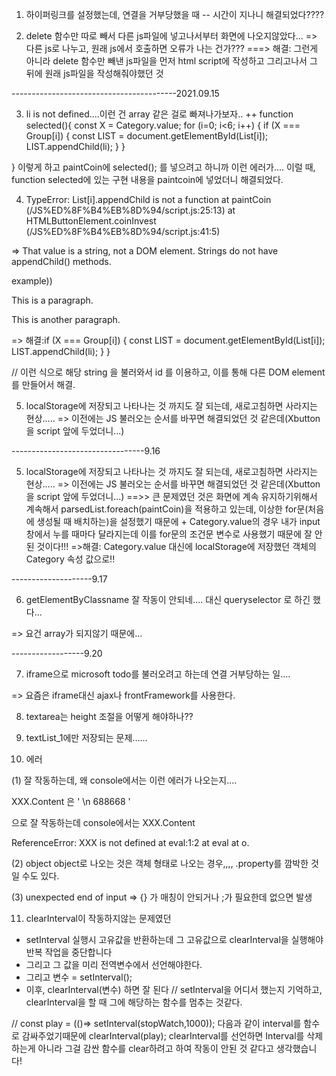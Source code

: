 1. 하이퍼링크를 설정했는데, 연결을 거부당했을 때
-- 시간이 지나니 해결되었다????

2. delete 함수만 따로 빼서 다른 js파일에 넣고나서부터 화면에 나오지않았다...
=> 다른 js로 나누고, 원래 js에서 호출하면 오류가 나는 건가???
===> 해결: 그런게 아니라 delete 함수만 빼낸 js파일을 먼저 html script에 작성하고 그리고나서 그 뒤에 원래 js파일을 작성해줘야했던 것

-----------------------------------------2021.09.15


3. li is not defined....이런 건 array 같은 걸로 빠져나가보자..
++ function selected(){
  const X = Category.value;
  for (i=0; i<6; i++)
{ 
  if (X === Group[i])
    {
      const LIST = document.getElementById(List[i]);
      LIST.appendChild(li);
    }
  }
 
} 이렇게 하고 paintCoin에 selected(); 를 넣으려고 하니까 이런 에러가....
이럴 때, function selected에 있는 구현 내용을 paintcoin에 넣었더니 해결되었다. 



4. TypeError: List[i].appendChild is not a function
    at paintCoin (/JS%ED%8F%B4%EB%8D%94/script.js:25:13)
    at HTMLButtonElement.coinInvest (/JS%ED%8F%B4%EB%8D%94/script.js:41:5)

=> That value is a string, not a DOM element. Strings do not have appendChild() methods.

example))

<div id="div1">
<p id="p1">This is a paragraph.</p>
<p id="p2">This is another paragraph.</p>
</div>

<script>
var para = document.createElement("p");
var node = document.createTextNode("This is new.");
para.appendChild(node);

var element = document.getElementById("div1");
element.appendChild(para);
</script>

=> 해결:if (X === Group[i])
    {
      const LIST = document.getElementById(List[i]);
      LIST.appendChild(li);
    }
  }

  // 이런 식으로 해당 string 을 불러와서 id 를 이용하고, 이를 통해 다른 DOM element를 만들어서 해결.


  5. localStorage에 저장되고 나타나는 것 까지도 잘 되는데, 새로고침하면 사라지는 현상..... 
  => 이전에는 JS 불러오는 순서를 바꾸면 해결되었던 것 같은데(Xbutton을 script 앞에 두었더니...)
  

  ---------------------------------9.16 

   5. localStorage에 저장되고 나타나는 것 까지도 잘 되는데, 새로고침하면 사라지는 현상..... 
  => 이전에는 JS 불러오는 순서를 바꾸면 해결되었던 것 같은데(Xbutton을 script 앞에 두었더니...)
  ==>> 큰 문제였던 것은 화면에 계속 유지하기위해서 계속해서 parsedList.foreach(paintCoin)을 적용하고 있는데, 이상한 for문(처음에 생성될 때 배치하는)을 설정했기 때문에 + Category.value의 경우 내가 input 창에서 누를 때마다 달라지는데 이를 for문의 조건문 변수로 사용했기 때문에 잘 안된 것이다!!!
  =>해결: Category.value 대신에 localStorage에 저장했던 객체의 Category 속성 값으로!!


--------------------9.17


6. getElementByClassname 잘 작동이 안되네.... 대신 queryselector 로 하긴 했다...

=> 요건 array가 되지않기 때문에...

------------------9.20

7. iframe으로 microsoft todo를 불러오려고 하는데 연결 거부당하는 일....

=> 요즘은 iframe대신 ajax나 frontFramework를 사용한다. 

8. textarea는 height 조절을 어떻게 해야하나??

9. textList_1에만 저장되는 문제......

10. 에러

(1) 잘 작동하는데, 왜 console에서는 이런 에러가 나오는지....

XXX.Content 은 ' \n 688668 '

으로 잘 작동하는데 console에서는 XXX.Content

ReferenceError: XXX is not defined at eval:1:2 at eval at o.<anonymous>

(2) object object로 나오는 것은 객체 형태로 나오는 경우,,,,
.property를 깜박한 것일 수도 있다.


(3) unexpected end of input
=> {} 가 매칭이 안되거나 ;가 필요한데 없으면 발생

11. clearInterval이 작동하지않는 문제였던

- setInterval 실행시 고유값을 반환하는데 그 고유값으로 clearInterval을 실행해야 반복 작업을 중단합니다
- 그리고 그 값을 미리 전역변수에서 선언해야한다.
- 그리고 변수 = setInterval();
- 이후, clearInterval(변수) 하면 잘 된다
// setInterval을 어디서 했는지 기억하고, clearInterval을 할 때 그에 해당하는 함수를 멈추는 것같다. 

// 
const play = (()=> setInterval(stopWatch,1000));
다음과 같이 interval를 함수로 감싸주었기때문에
clearInterval(play);
clearInterval를 선언하면 Interval를 삭제하는게 아니라 그걸 감싼 함수를 clear하려고 하여 작동이 안된 것 같다고 생각했습니다!


